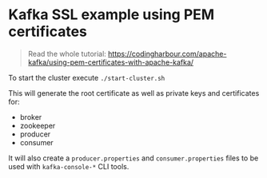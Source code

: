 # Kafka SSL example using PEM certificates

> Read the whole tutorial: https://codingharbour.com/apache-kafka/using-pem-certificates-with-apache-kafka/

To start the cluster execute `./start-cluster.sh`

This will generate the root certificate as well as private keys and certificates for:
- broker
- zookeeper
- producer
- consumer

It will also create a `producer.properties` and `consumer.properties` files to be used with `kafka-console-*` CLI tools.
